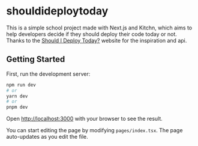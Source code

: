# shouldideploytoday

This is a simple school project made with Next.js and Kitchn, which aims to help developers decide if they should deploy their code today or not. Thanks to the [Should I Deploy Today?](https://shouldideploy.today/) website for the inspiration and api.

## Getting Started

First, run the development server:

```bash
npm run dev
# or
yarn dev
# or
pnpm dev
```

Open [http://localhost:3000](http://localhost:3000) with your browser to see the result.

You can start editing the page by modifying `pages/index.tsx`. The page auto-updates as you edit the file.
